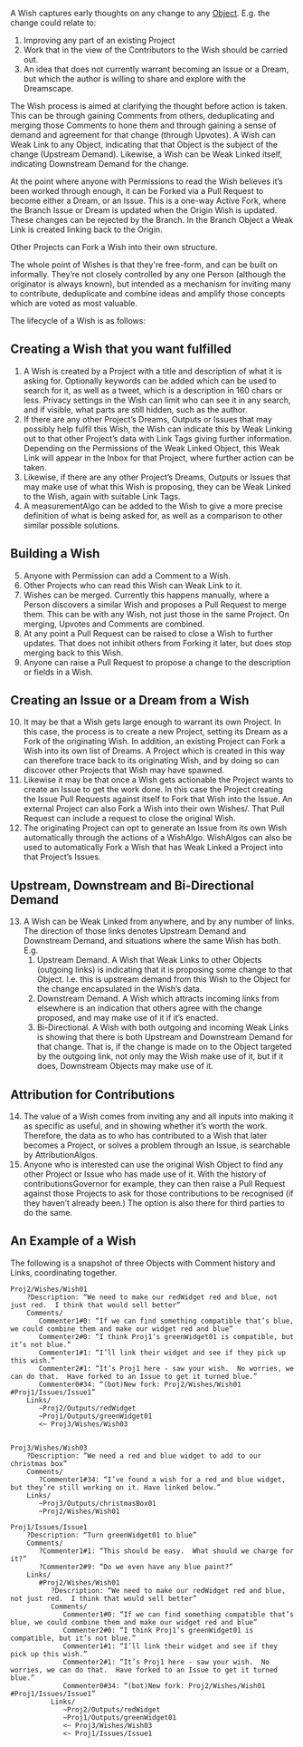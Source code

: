 A Wish captures early thoughts on any change to any [Object](Object.md).  E.g. the change could relate to:

1. Improving any part of an existing Project
1. Work that in the view of the Contributors to the Wish should be carried out.
1. An idea that does not currently warrant becoming an Issue or a Dream, but which the author is willing to share and explore with the Dreamscape.

The Wish process is aimed at clarifying the thought before action is taken.  This can be through gaining Comments from others, deduplicating and merging those Comments to hone them and through gaining a sense of demand and agreement for that change (through Upvotes). A Wish can Weak Link to any Object, indicating that that Object is the subject of the change (Upstream Demand).  Likewise, a Wish can be Weak Linked itself, indicating Downstream Demand for the change.

At the point where anyone with Permissions to read the Wish believes it’s been worked through enough, it can be Forked via a Pull Request to become either a Dream, or an Issue.  This is a one-way Active Fork, where the Branch Issue or Dream is updated when the Origin Wish is updated. These changes can be rejected by the Branch.  In the Branch Object a Weak Link is created linking back to the Origin.

Other Projects can Fork a Wish into their own structure.

The whole point of Wishes is that they're free-form, and can be built on informally. They’re not closely controlled by any one Person (although the originator is always known), but intended as a mechanism for inviting many to contribute, deduplicate and combine ideas and amplify those concepts which are voted as most valuable. 

The lifecycle of a Wish is as follows:

## Creating a Wish that you want fulfilled

1. A Wish is created by a Project with a title and description of what it is asking for.  Optionally keywords can be added which can be used to search for it, as well as a tweet, which is a description in 160 chars or less.  Privacy settings in the Wish can limit who can see it in any search, and if visible, what parts are still hidden, such as the author.
2. If there are any other Project’s Dreams, Outputs or Issues that may possibly help fulfil this Wish, the Wish can indicate this by Weak Linking out to that other Project’s data with Link Tags giving further information.  Depending on the Permissions of the Weak Linked Object, this Weak Link will appear in the Inbox for that Project, where further action can be taken.  
3. Likewise, if there are any other Project’s Dreams, Outputs or Issues that may make use of what this Wish is proposing, they can be Weak Linked to the Wish, again with suitable Link Tags.  
4. A measurementAlgo can be added to the Wish to give a more precise definition of what is being asked for, as well as a comparison to other similar possible solutions.


## Building a Wish

5. Anyone with Permission can add a Comment to a Wish.
6. Other Projects who can read this Wish can Weak Link to it.
7. Wishes can be merged.  Currently this happens manually, where a Person discovers a similar Wish and proposes a Pull Request to merge them.  This can be with any Wish, not just those in the same Project. On merging, Upvotes and Comments are combined.
8. At any point a Pull Request can be raised to close a Wish to further updates.  That does not inhibit others from Forking it later, but does stop merging back to this Wish.
9. Anyone can raise a Pull Request to propose a change to the description or fields in a Wish.

## Creating an Issue or a Dream from a Wish

10. It may be that a Wish gets large enough to warrant its own Project.  In this case, the process is to create a new Project, setting its Dream as a Fork of the originating Wish.  In addition, an existing Project can Fork a Wish into its own list of Dreams. A Project which is created in this way can therefore trace back to its originating Wish, and by doing so can discover other Projects that Wish may have spawned.
11. Likewise it may be that once a Wish gets actionable the Project wants to create an Issue to get the work done.  In this case the Project creating the Issue Pull Requests against itself to Fork that Wish into the Issue.  An external Project can also Fork a Wish into their own Wishes/.  That Pull Request can include a request to close the original Wish.
12. The originating Project can opt to generate an Issue from its own Wish automatically through the actions of a WishAlgo.  WishAlgos can also be used to automatically Fork a Wish that has Weak Linked a Project into that Project’s Issues.  


## Upstream, Downstream and Bi-Directional Demand

13. A Wish can be Weak Linked from anywhere, and by any number of links.  The direction of those links denotes Upstream Demand and Downstream Demand, and situations where the same Wish has both.  E.g.
    1. Upstream Demand. A Wish that Weak Links to other Objects (outgoing links) is indicating that it is proposing some change to that Object.  I.e. this is upstream demand from this Wish to the Object for the change encapsulated in the Wish’s data.
    2. Downstream Demand. A Wish which attracts incoming links from elsewhere is an indication that others agree with the change proposed, and may make use of it if it’s enacted.  
    3. Bi-Directional. A Wish with both outgoing and incoming Weak Links is showing that there is both Upstream and Downstream Demand for that change.  That is, if the change is made on to the Object targeted by the outgoing link, not only may the Wish make use of it, but if it does, Downstream Objects may make use of it.  

## Attribution for Contributions

14. The value of a Wish comes from inviting any and all inputs into making it as specific as useful, and in showing whether it’s worth the work.  Therefore, the data as to who has contributed to a Wish that later becomes a Project, or solves a problem through an Issue, is searchable by AttributionAlgos.
15. Anyone who is interested can use the original Wish Object to find any other Project or Issue who has made use of it.  With the history of contributionsGovernor for example, they can then raise a Pull Request against those Projects to ask for those contributions to be recognised (if they haven’t already been.)  The option is also there for third parties to do the same. 

## An Example of a Wish

The following is a snapshot of three Objects with Comment history and Links, coordinating together. 

```
Proj2/Wishes/Wish01
    ?Description: “We need to make our redWidget red and blue, not just red.  I think that would sell better”
    Comments/
       Commenter1#0: “If we can find something compatible that’s blue, we could combine them and make our widget red and blue”
       Commenter2#0: “I think Proj1’s greenWidget01 is compatible, but it’s not blue.”
       Commenter1#1: “I’ll link their widget and see if they pick up this wish.”
       Commenter2#1: “It’s Proj1 here - saw your wish.  No worries, we can do that.  Have forked to an Issue to get it turned blue.”
       Commenter0#34: “(bot)New fork: Proj2/Wishes/Wish01 #Proj1/Issues/Issue1”
    Links/
       ~Proj2/Outputs/redWidget 
       ~Proj1/Outputs/greenWidget01 
       <~ Proj3/Wishes/Wish03


Proj3/Wishes/Wish03
    ?Description: “We need a red and blue widget to add to our christmas box”
    Comments/
       ?Commenter1#34: “I’ve found a wish for a red and blue widget, but they’re still working on it. Have linked below.”
    Links/
       ~Proj3/Outputs/christmasBox01
       ~Proj2/Wishes/Wish01

Proj1/Issues/Issue1
    ?Description: “Turn greenWidget01 to blue”
    Comments/
       ?Commenter1#1: “This should be easy.  What should we charge for it?”
       ?Commenter2#9: “Do we even have any blue paint?”
    Links/
       #Proj2/Wishes/Wish01
          ?Description: “We need to make our redWidget red and blue, not just red.  I think that would sell better”
          Comments/
             Commenter1#0: “If we can find something compatible that’s blue, we could combine them and make our widget red and blue”
             Commenter2#0: “I think Proj1’s greenWidget01 is compatible, but it’s not blue.”
             Commenter1#1: “I’ll link their widget and see if they pick up this wish.”
             Commenter2#1: “It’s Proj1 here - saw your wish.  No worries, we can do that.  Have forked to an Issue to get it turned blue.”
             Commenter0#34: “(bot)New fork: Proj2/Wishes/Wish01 #Proj1/Issues/Issue1”
          Links/
             ~Proj2/Outputs/redWidget 
             ~Proj1/Outputs/greenWidget01 
             <~ Proj3/Wishes/Wish03
             <~ Proj1/Issues/Issue1
```
